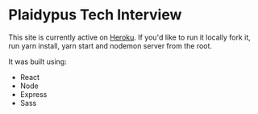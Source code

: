 # Plaidypus Tech Interview

This site is currently active on [Heroku](https://plaidypus-intro.herokuapp.com). If you'd like to run it locally fork it, run yarn install, yarn start and nodemon server from the root.

It was built using:
- React
- Node
- Express
- Sass